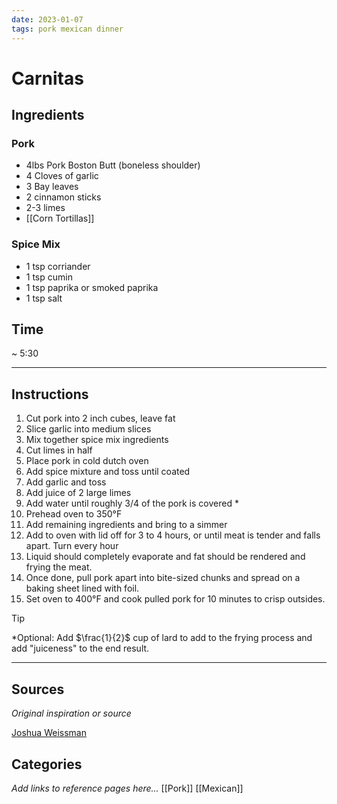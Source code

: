 ```yaml
---
date: 2023-01-07
tags: pork mexican dinner 
---
```

# Carnitas

## Ingredients
### Pork
- 4lbs Pork Boston Butt (boneless shoulder)
- 4 Cloves of garlic
- 3 Bay leaves
- 2 cinnamon sticks
- 2-3 limes
- [[Corn Tortillas]]

### Spice Mix
- 1 tsp corriander
- 1 tsp cumin
- 1 tsp paprika or smoked paprika
- 1 tsp salt

## Time
~ 5:30

---

## Instructions
1. Cut pork into 2 inch cubes, leave fat
2. Slice garlic into medium slices
3. Mix together spice mix ingredients
4. Cut limes in half
5. Place pork in cold dutch oven
6. Add spice mixture and toss until coated
7. Add garlic and toss
8. Add juice of 2 large limes
9. Add water until roughly 3/4 of the pork is covered \*
10. Prehead oven to 350&deg;F
11. Add remaining ingredients and bring to a simmer
12. Add to oven with lid off for 3 to 4 hours, or until meat is tender and falls apart. Turn every hour
13. Liquid should completely evaporate and fat should be rendered and frying the meat. 
14. Once done, pull pork apart into bite-sized chunks and spread on a baking sheet lined with foil.
15. Set oven to 400&deg;F and cook pulled pork for 10 minutes to crisp outsides.

>[!tip]
>\*Optional: Add $\frac{1}{2}$ cup of lard to add to the frying process and add "juiceness" to the end result.


---

## Sources
*Original inspiration or source*

[Joshua Weissman](https://www.youtube.com/watch?v=n65VmrHWDps)

## Categories
*Add links to reference pages here...*
[[Pork]]
[[Mexican]]